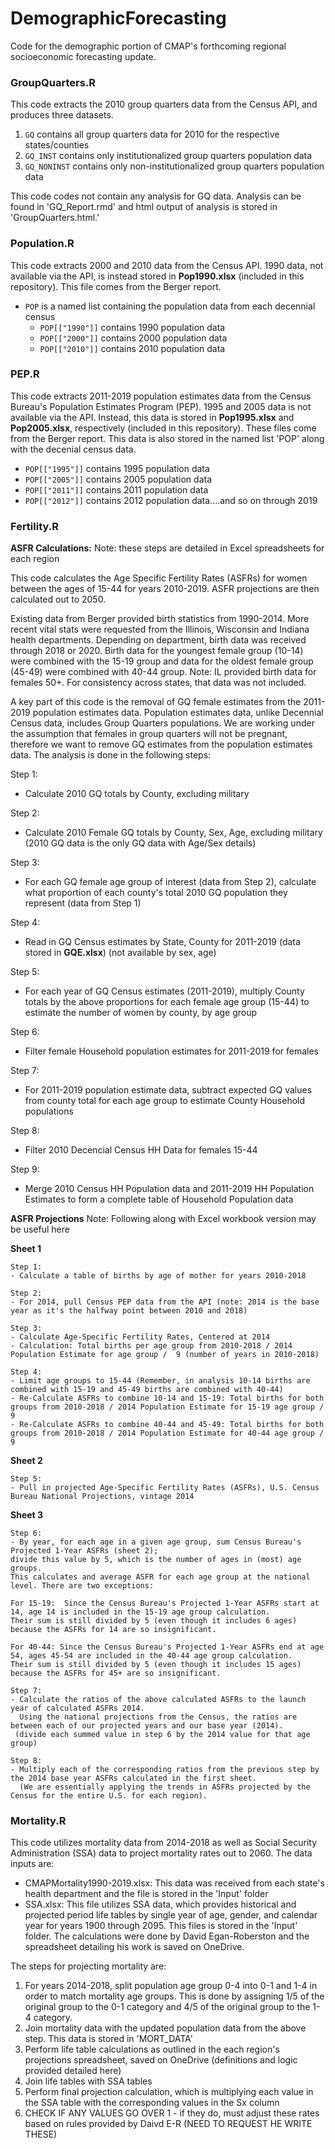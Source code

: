 # DemographicForecasting

Code for the demographic portion of CMAP's forthcoming regional socioeconomic forecasting update.


### GroupQuarters.R
     
This code extracts the 2010 group quarters data from the Census API, and produces three datasets. 
	
1. `GQ` contains all group quarters data for 2010 for the respective states/counties 
2. `GQ_INST` contains only institutionalized group quarters population data 
3. `GQ_NONINST` contains only non-institutionalized group quarters population data 
			
This code codes not contain any analysis for GQ data. Analysis can be found in 'GQ_Report.rmd' and html output of analysis is stored in 'GroupQuarters.html.' 


### Population.R

This code extracts 2000 and 2010 data from the Census API. 1990 data, not available via the API, is instead stored in **Pop1990.xlsx** (included in this repository). This file comes from the Berger report.
	
- `POP` is a named list containing the population data from each decennial census
	- `POP[["1990"]]` contains 1990 population data
  - `POP[["2000"]]` contains 2000 population data
  - `POP[["2010"]]` contains 2010 population data

### PEP.R

This code extracts 2011-2019 population estimates data from the Census Bureau's Population Estimates Program (PEP). 1995 and 2005 data is not available via the API. Instead, this data is stored in **Pop1995.xlsx** and **Pop2005.xlsx**, respectively (included in this repository). These files come from the Berger report. This data is also stored in the named list 'POP' along with the decenial census data. 

  - `POP[["1995"]]` contains 1995 population data
  - `POP[["2005"]]` contains 2005 population data
  - `POP[["2011"]]` contains 2011 population data
  - `POP[["2012"]]` contains 2012 population data....and so on through 2019
  
 ### Fertility.R
 
 **ASFR Calculations:** 
 Note: these steps are detailed in Excel spreadsheets for each region
 
 This code calculates the Age Specific Fertility Rates (ASFRs) for women between the ages of 15-44 for years 2010-2019. ASFR projections are then calculated 
 out to 2050.
 
 Existing data from Berger provided birth statistics from 1990-2014. More recent vital stats were requested from the Illinois, Wisconsin and Indiana health 
 departments. Depending on department, birth data was received through 2018 or 2020. Birth data for the youngest female group (10-14) were combined with the
 15-19 group and data for the oldest female group (45-49) were combined with 40-44 group. Note: IL provided birth data for females 50+. For consistency across states, 
 that data was not included. 
 
 A key part of this code is the removal of GQ female estimates from the 2011-2019 population estimates data. Population estimates data, unlike Decennial Census
 data, includes Group Quarters populations. We are working under the assumption that females in group quarters will not be pregnant, therefore we want to remove
 GQ estimates from the population estimates data. The analysis is done in the following steps:
 
 
 Step 1: 
  - Calculate 2010 GQ totals by County, excluding military 

Step 2: 
  - Calculate 2010 Female GQ totals by County, Sex, Age, excluding military (2010 GQ data is the only GQ data with Age/Sex details) 

Step 3: 
  - For each GQ female age group of interest (data from Step 2), calculate what proportion of each county's total 2010 GQ population they 
    represent (data from Step 1)

Step 4: 
  - Read in GQ Census estimates by State, County for 2011-2019 (data stored in **GQE.xlsx**) (not available by sex, age)

Step 5: 
  - For each year of GQ Census estimates (2011-2019), multiply County totals by the above proportions for each female age group (15-44) to estimate the number
    of women by county, by age group

Step 6: 
  - Filter female Household population estimates for 2011-2019 for females

Step 7:
  - For 2011-2019 population estimate data, subtract expected GQ values from county total for each age group to estimate County Household populations

Step 8: 
- Filter 2010 Decencial Census HH Data for females 15-44

Step 9:
- Merge 2010 Census HH Population data and 2011-2019 HH Population Estimates to form a complete table of Household Population data
 
**ASFR Projections**
	Note: Following along with Excel workbook version may be useful here
 
**Sheet 1**

	Step 1:
	- Calculate a table of births by age of mother for years 2010-2018

	Step 2: 
	- For 2014, pull Census PEP data from the API (note: 2014 is the base year as it's the halfway point between 2010 and 2018)

	Step 3: 
	- Calculate Age-Specific Fertility Rates, Centered at 2014
	- Calculation: Total births per age group from 2010-2018 / 2014 Population Estimate for age group /  9 (number of years in 2010-2018) 

	Step 4: 
	- Limit age groups to 15-44 (Remember, in analysis 10-14 births are combined with 15-19 and 45-49 births are combined with 40-44) 
	- Re-Calculate ASFRs to combine 10-14 and 15-19: Total births for both groups from 2010-2018 / 2014 Population Estimate for 15-19 age group / 9
	- Re-Calculate ASFRs to combine 40-44 and 45-49: Total births for both groups from 2010-2018 / 2014 Population Estimate for 40-44 age group / 9  

**Sheet 2**

	Step 5: 
	- Pull in projected Age-Specific Fertility Rates (ASFRs), U.S. Census Bureau National Projections, vintage 2014 

**Sheet 3**

	Step 6: 
	- By year, for each age in a given age group, sum Census Bureau's Projected 1-Year ASFRs (sheet 2); 
	divide this value by 5, which is the number of ages in (most) age groups. 
	This calculates and average ASFR for each age group at the national level. There are two exceptions: 

	For 15-19:  Since the Census Bureau's Projected 1-Year ASFRs start at 14, age 14 is included in the 15-19 age group calculation. 
	Their sum is still divided by 5 (even though it includes 6 ages) because the ASFRs for 14 are so insignificant.  	

	For 40-44: Since the Census Bureau's Projected 1-Year ASFRs end at age 54, ages 45-54 are included in the 40-44 age group calculation. 
	Their sum is still divided by 5 (even though it includes 15 ages) because the ASFRs for 45+ are so insignificant.  

	Step 7: 
	- Calculate the ratios of the above calculated ASFRs to the launch year of calculated ASFRs 2014. 
	  Using the national projections from the Census, the ratios are between each of our projected years and our base year (2014).
	 (divide each summed value in step 6 by the 2014 value for that age group)
 
	Step 8:
	- Multiply each of the corresponding ratios from the previous step by the 2014 base year ASFRs calculated in the first sheet. 
	  (We are essentially applying the trends in ASFRs projected by the Census for the entire U.S. for each region).
 
 ### Mortality.R
 This code utilizes mortality data from 2014-2018 as well as Social Security Administration (SSA) data to project mortality rates out to 2060. The data inputs are: 
 
 - CMAPMortality1990-2019.xlsx: This data was received from each state's health department and the file is stored in the 'Input' folder 
 -  SSA.xlsx: This file utilizes SSA data, which provides historical and projected period life tables by single year of age, gender, and calendar year for years 1900 through 2095. This files is stored in the 'Input' folder. The calculations were done by David Egan-Roberston and the spreadsheet detailing his work is saved on OneDrive.

The steps for projecting mortality are: 

1. For years 2014-2018, split population age group 0-4 into 0-1 and 1-4 in order to match mortality age groups. This is done by assigning 1/5 of the original group to the 0-1 category and 4/5 of the original group to the 1-4 category. 
2. Join mortality data with the updated population data from the above step. This data is stored in 'MORT_DATA' 
3. Perform life table calculations as outlined in the each region's projections spreadsheet, saved on OneDrive (definitions and logic provided detailed here)
4. Join life tables with SSA tables 
5. Perform final projection calculation, which is multiplying each value in the SSA table with the corresponding values in the Sx column
6. CHECK IF ANY VALUES GO OVER 1 - if they do, must adjust these rates based on rules provided by Daivd E-R (NEED TO REQUEST HE WRITE THESE)
